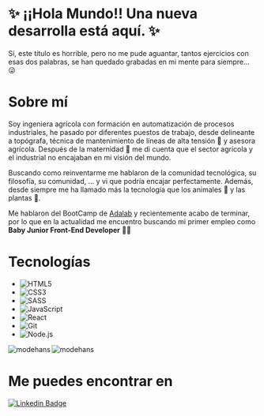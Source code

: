 # ✨ ¡¡Hola Mundo!! Una nueva desarrolla está aquí. ✨

Sí, este título es horrible, pero no me pude aguantar, tantos ejercicios con esas dos palabras, se han quedado grabadas en mi mente para siempre... 😜

# Sobre mí

Soy ingeniera agrícola con formación en automatización de procesos industriales, he pasado por diferentes puestos de trabajo, desde delineante a topógrafa, técnica de mantenimiento de líneas de alta tensión 👷 y asesora agrícola. Después de la maternidad 👶 me di cuenta que el sector agrícola y el industrial no encajaban en mi visión del mundo.

Buscando como reinventarme me hablaron de la comunidad tecnológica, su filosofía, su comunidad, ... y vi que podría encajar perfectamente. Además, desde siempre me ha llamado más la tecnología que los animales 🐷 y las plantas 🌱.

Me hablaron del BootCamp de [Adalab](https://adalab.es/) y recientemente acabo de terminar, por lo que en la actualidad me encuentro buscando mi primer empleo como **Baby Junior Front-End Developer** 👩‍💻


# Tecnologías

* ![HTML5](https://img.shields.io/badge/-HTML5-E34F26?style=plastic&logo=html5&logoColor=white)
* ![CSS3](https://img.shields.io/badge/-CSS3-1572B6?style=plastic&logo=css3&logoColor=white)
* ![SASS](https://img.shields.io/badge/-SASS-CC6699?style=plastic&logo=sass&logoColor=white)
* ![JavaScript](https://img.shields.io/badge/-JavaScript-F7DF1E?style=plastic&logo=JavaScript&logoColor=black)
* ![React](https://img.shields.io/badge/-React-61DAFB?style=plastic&logo=react&logoColor=white)
* ![Git](https://img.shields.io/badge/-Git-F05032?style=plastic&logo=git&logoColor=white)
* ![Node.js](https://img.shields.io/badge/-Node.js-339933?style=plastic&logo=node.js&logoColor=white)



<p><img align="left" src="https://github-readme-stats.vercel.app/api/top-langs?username=modehans&show_icons=true&locale=en&layout=compact" alt="modehans" /></p>

<p><img align="center" src="https://github-readme-stats.vercel.app/api?username=modehans&show_icons=true&locale=en" alt="modehans" /></p>

# Me puedes encontrar en 

[![Linkedin Badge](https://img.shields.io/badge/-Linkedin-0077B5?style=plastic&logo=Linkedin&logoColor=white&link=https://www.linkedin.com/in/monicaglezsanch/)](https://www.linkedin.com/in/monicaglezsanch/)


